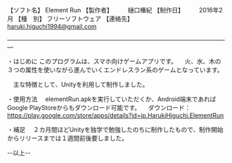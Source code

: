 ﻿【ソフト名】	Element Run
【製作者】　　　樋口榛紀
【制作日】　　　2016年2月
【種　別】	フリーソフトウェア
【連絡先】　　　haruki.higuchi1994@gmail.com

―――――――――――――――――――――――――――――――――――――

・はじめに
  このプログラムは、スマホ向けゲームアプリです。
　火、水、木の３つの属性を使いながら進んでいくエンドレスラン系のゲームとなっています。

　主な特徴として、Unityを利用して制作しました。



・使用方法
　elementRun.apkを実行していただくか、Android端末であればGoogle PlayStoreからもダウンロード可能です。
　ダウンロード：https://play.google.com/store/apps/details?id=jp.HarukiHiguchi.ElementRun

・補足
　２カ月間ほどUnityを独学で勉強したのちに制作したもので、制作開始からリリースまでは１週間前後要しました。


--以上--

